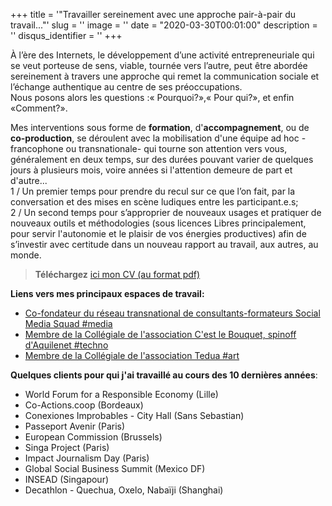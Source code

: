 +++
title = '"Travailler sereinement avec une approche pair-à-pair du travail..."'
slug = ''
image = ''
date = "2020-03-30T00:01:00"
description = ''
disqus_identifier = ''
+++

À l’ère des Internets, le développement d’une activité entrepreneuriale qui se veut porteuse de sens, viable, tournée vers  l’autre,  peut  être  abordée sereinement  à  travers  une  approche  qui  remet  la  communication  sociale et  l’échange authentique au centre de ses préoccupations.   
Nous posons alors les questions :« Pourquoi?»,« Pour qui?», et enfin «Comment?».

Mes interventions sous forme de **formation**, d'**accompagnement**, ou de **co-production**, se déroulent avec la mobilisation d'une équipe ad hoc -francophone ou transnationale- qui tourne son attention vers vous, généralement en deux temps, sur des durées pouvant varier de quelques jours à plusieurs mois, voire années si l'attention demeure de part et d'autre...  
1 / Un premier temps pour prendre du recul sur ce que l’on fait, par la conversation et des mises en scène ludiques entre les participant.e.s;  
2 / Un second temps pour s’approprier de nouveaux usages et pratiquer de nouveaux outils et méthodologies (sous licences Libres principalement, pour servir  l'autonomie et le plaisir de vos énergies productives) afin de s’investir avec certitude dans un nouveau rapport au travail, aux autres, au monde.  

> **Téléchargez** [ici mon CV (au format pdf)](https://co-actions.coop/wp-content/uploads/2019/08/CV-Habib-Belaribi-2019.pdf)

**Liens vers mes principaux espaces de travail:**
- [Co-fondateur du réseau transnational de consultants-formateurs Social Media Squad #media](https://www.socialmediasquad.cc/)
- [Membre de la Collégiale de l'association C'est le Bouquet, spinoff d'Aquilenet #techno](https://www.aquilenet.fr/)
- [Membre de la Collégiale de l'association Tedua #art](https://www.association-tedua.fr/0)

**Quelques clients pour qui j'ai travaillé au cours des 10 dernières années**:
- World Forum for a Responsible Economy (Lille)
- Co-Actions.coop (Bordeaux)
- Conexiones Improbables - City Hall (Sans Sebastian)
- Passeport Avenir (Paris)
- European Commission (Brussels)
- Singa Project (Paris)
- Impact Journalism Day (Paris)
- Global Social Business Summit (Mexico DF)
- INSEAD (Singapour)
- Decathlon - Quechua, Oxelo, Nabaïji (Shanghai)
